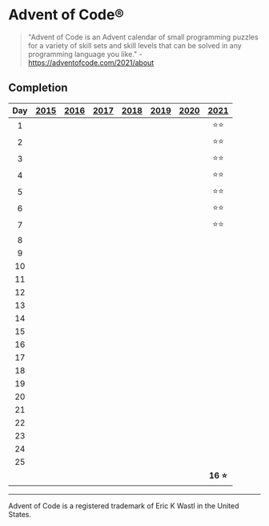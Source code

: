 # Advent of Code®

> "Advent of Code is an Advent calendar of small programming puzzles for a variety of skill sets and skill levels that
> can be solved in any programming language you like." - https://adventofcode.com/2021/about

## Completion

| Day | [2015] | [2016] | [2017] | [2018] | [2019] | [2020] |    [2021]     |
|:---:|:------:|:------:|:------:|:------:|:------:|:------:|:-------------:|
|  1  |        |        |        |        |        |        | :star::star:  |
|  2  |        |        |        |        |        |        | :star::star:  |
|  3  |        |        |        |        |        |        | :star::star:  |
|  4  |        |        |        |        |        |        | :star::star:  |
|  5  |        |        |        |        |        |        | :star::star:  |
|  6  |        |        |        |        |        |        | :star::star:  |
|  7  |        |        |        |        |        |        | :star::star:  |
|  8  |        |        |        |        |        |        |               |
|  9  |        |        |        |        |        |        |               |
| 10  |        |        |        |        |        |        |               |
| 11  |        |        |        |        |        |        |               |
| 12  |        |        |        |        |        |        |               |
| 13  |        |        |        |        |        |        |               |
| 14  |        |        |        |        |        |        |               |
| 15  |        |        |        |        |        |        |               |
| 16  |        |        |        |        |        |        |               |
| 17  |        |        |        |        |        |        |               |
| 18  |        |        |        |        |        |        |               |
| 19  |        |        |        |        |        |        |               |
| 20  |        |        |        |        |        |        |               |
| 21  |        |        |        |        |        |        |               |
| 22  |        |        |        |        |        |        |               |
| 23  |        |        |        |        |        |        |               |
| 24  |        |        |        |        |        |        |               |
| 25  |        |        |        |        |        |        |               |
|     |        |        |        |        |        |        | **16 :star:** |

---

Advent of Code is a registered trademark of Eric K Wastl in the United States.

[2015]: https://adventofcode.com/2015

[2016]: https://adventofcode.com/2016

[2017]: https://adventofcode.com/2017

[2018]: https://adventofcode.com/2018

[2019]: https://adventofcode.com/2019

[2020]: https://adventofcode.com/2020

[2021]: https://adventofcode.com/2021
